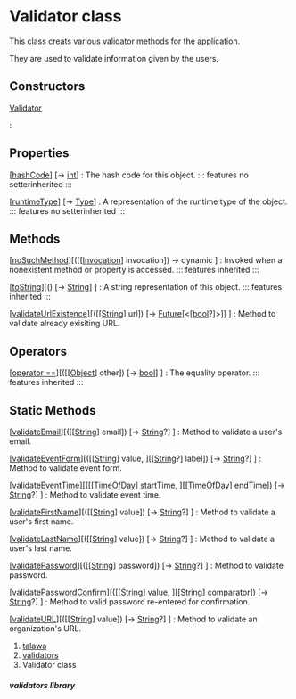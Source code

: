 
<div>

# Validator class

</div>


This class creats various validator methods for the application.

They are used to validate information given by the users.



## Constructors

[Validator](../utils_validators/Validator/Validator.html)

:   



## Properties

[[hashCode](https://api.flutter.dev/flutter/dart-core/Object/hashCode.html)] [→ [int](https://api.flutter.dev/flutter/dart-core/int-class.html)]
:   The hash code for this object.
    ::: features
    no setterinherited
    :::

[[runtimeType](https://api.flutter.dev/flutter/dart-core/Object/runtimeType.html)] [→ [Type](https://api.flutter.dev/flutter/dart-core/Type-class.html)]
:   A representation of the runtime type of the object.
    ::: features
    no setterinherited
    :::



## Methods

[[noSuchMethod](https://api.flutter.dev/flutter/dart-core/Object/noSuchMethod.html)][([[[Invocation](https://api.flutter.dev/flutter/dart-core/Invocation-class.html)] invocation]) → dynamic ]
:   Invoked when a nonexistent method or property is accessed.
    ::: features
    inherited
    :::

[[toString](https://api.flutter.dev/flutter/dart-core/Object/toString.html)][() [→ [String](https://api.flutter.dev/flutter/dart-core/String-class.html)] ]
:   A string representation of this object.
    ::: features
    inherited
    :::

[[validateUrlExistence](../utils_validators/Validator/validateUrlExistence.html)][([[[String](https://api.flutter.dev/flutter/dart-core/String-class.html)] url]) [→ [Future](https://api.flutter.dev/flutter/dart-core/Future-class.html)[\<[[bool](https://api.flutter.dev/flutter/dart-core/bool-class.html)?]\>]] ]
:   Method to validate already exisiting URL.



## Operators

[[operator ==](https://api.flutter.dev/flutter/dart-core/Object/operator_equals.html)][([[[Object](https://api.flutter.dev/flutter/dart-core/Object-class.html)] other]) [→ [bool](https://api.flutter.dev/flutter/dart-core/bool-class.html)] ]
:   The equality operator.
    ::: features
    inherited
    :::



## Static Methods

[[validateEmail](../utils_validators/Validator/validateEmail.html)][([[[String](https://api.flutter.dev/flutter/dart-core/String-class.html)] email]) [→ [String](https://api.flutter.dev/flutter/dart-core/String-class.html)?] ]
:   Method to validate a user\'s email.

[[validateEventForm](../utils_validators/Validator/validateEventForm.html)][([[[String](https://api.flutter.dev/flutter/dart-core/String-class.html)] value, ][[[String](https://api.flutter.dev/flutter/dart-core/String-class.html)?] label]) [→ [String](https://api.flutter.dev/flutter/dart-core/String-class.html)?] ]
:   Method to validate event form.

[[validateEventTime](../utils_validators/Validator/validateEventTime.html)][([[[TimeOfDay](https://api.flutter.dev/flutter/material/TimeOfDay-class.html)] startTime, ][[[TimeOfDay](https://api.flutter.dev/flutter/material/TimeOfDay-class.html)] endTime]) [→ [String](https://api.flutter.dev/flutter/dart-core/String-class.html)?] ]
:   Method to validate event time.

[[validateFirstName](../utils_validators/Validator/validateFirstName.html)][([[[String](https://api.flutter.dev/flutter/dart-core/String-class.html)] value]) [→ [String](https://api.flutter.dev/flutter/dart-core/String-class.html)?] ]
:   Method to validate a user\'s first name.

[[validateLastName](../utils_validators/Validator/validateLastName.html)][([[[String](https://api.flutter.dev/flutter/dart-core/String-class.html)] value]) [→ [String](https://api.flutter.dev/flutter/dart-core/String-class.html)?] ]
:   Method to validate a user\'s last name.

[[validatePassword](../utils_validators/Validator/validatePassword.html)][([[[String](https://api.flutter.dev/flutter/dart-core/String-class.html)] password]) [→ [String](https://api.flutter.dev/flutter/dart-core/String-class.html)?] ]
:   Method to validate password.

[[validatePasswordConfirm](../utils_validators/Validator/validatePasswordConfirm.html)][([[[String](https://api.flutter.dev/flutter/dart-core/String-class.html)] value, ][[[String](https://api.flutter.dev/flutter/dart-core/String-class.html)] comparator]) [→ [String](https://api.flutter.dev/flutter/dart-core/String-class.html)?] ]
:   Method to valid password re-entered for confirmation.

[[validateURL](../utils_validators/Validator/validateURL.html)][([[[String](https://api.flutter.dev/flutter/dart-core/String-class.html)] value]) [→ [String](https://api.flutter.dev/flutter/dart-core/String-class.html)?] ]
:   Method to validate an organization\'s URL.







1.  [talawa](../index.html)
2.  [validators](../utils_validators/)
3.  Validator class

##### validators library







